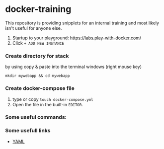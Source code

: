 # docker-training

This repository is providing snipplets for an internal training and most likely isn't useful for anyone else.

1) Startup to your playground: https://labs.play-with-docker.com/
1) Click `+ ADD NEW INSTANCE`

### Create directory for stack
by using copy & paste into the terminal windows (right mouse key)

`mkdir mywebapp && cd mywebapp`

### Create docker-compose file
1) type or copy `touch docker-compose.yml`
1) Open the file in the built-in `EDITOR`. 





### Some useful commands:


### Some usefull links
- [YAML](https://rollout.io/blog/yaml-tutorial-everything-you-need-get-started/)
